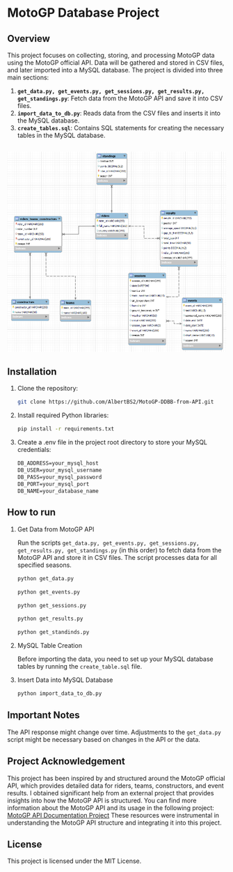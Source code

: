 # MotoGP Database Project

## Overview

This project focuses on collecting, storing, and processing MotoGP data using the MotoGP official API. Data will be gathered and stored in CSV files, and later imported into a MySQL database. The project is divided into three main sections:

1. **`get_data.py, get_events.py, get_sessions.py, get_results.py, get_standings.py`**: Fetch data from the MotoGP API and save it into CSV files.
2. **`import_data_to_db.py`**: Reads data from the CSV files and inserts it into the MySQL database.
3. **`create_tables.sql`**: Contains SQL statements for creating the necessary tables in the MySQL database.

##
![DIAGRAM](EER_Diagram.png)

## Installation

1. Clone the repository:

   ```bash
   git clone https://github.com/AlbertBS2/MotoGP-DDBB-from-API.git
   ```
  
2. Install required Python libraries:

   ```bash
   pip install -r requirements.txt
   ```

3. Create a .env file in the project root directory to store your MySQL credentials:

   ```
   DB_ADDRESS=your_mysql_host
   DB_USER=your_mysql_username
   DB_PASS=your_mysql_password
   DB_PORT=your_mysql_port
   DB_NAME=your_database_name
   ```

## How to run

1. Get Data from MotoGP API

   Run the scripts `get_data.py, get_events.py, get_sessions.py, get_results.py, get_standings.py` (in this order) to fetch data from the MotoGP API and store it in CSV files. The script processes data for all specified seasons.

   ```bash
   python get_data.py
   ```
   ```bash
   python get_events.py
   ```
   ```bash
   python get_sessions.py
   ```
   ```bash
   python get_results.py
   ```
   ```bash
   python get_standinds.py
   ```

2. MySQL Table Creation

   Before importing the data, you need to set up your MySQL database tables by running the `create_table.sql` file.

3. Insert Data into MySQL Database

   ```bash
   python import_data_to_db.py
   ```

## Important Notes

The API response might change over time. Adjustments to the `get_data.py` script might be necessary based on changes in the API or the data.

## Project Acknowledgement

This project has been inspired by and structured around the MotoGP official API, which provides detailed data for riders, teams, constructors, and event results. I obtained significant help from an external project that provides insights into how the MotoGP API is structured. You can find more information about the MotoGP API and its usage in the following project:
[MotoGP API Documentation Project](https://github.com/micheleberardi/racingmike_motogp_import)
These resources were instrumental in understanding the MotoGP API structure and integrating it into this project.

## License

This project is licensed under the MIT License.
